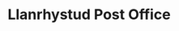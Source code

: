 ---
title: "Llanrhystud Post Office"
url: /llanrhystud/llanrhystud-post-office/
shop: Lebensmittel
---
